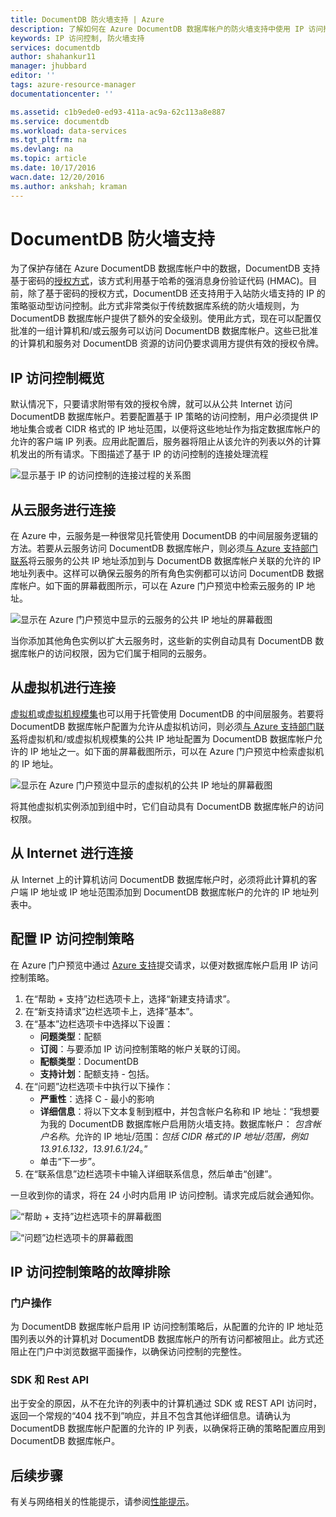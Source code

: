 ```yaml
---
title: DocumentDB 防火墙支持 | Azure
description: 了解如何在 Azure DocumentDB 数据库帐户的防火墙支持中使用 IP 访问控制策略。
keywords: IP 访问控制, 防火墙支持
services: documentdb
author: shahankur11
manager: jhubbard
editor: ''
tags: azure-resource-manager
documentationcenter: ''

ms.assetid: c1b9ede0-ed93-411a-ac9a-62c113a8e887
ms.service: documentdb
ms.workload: data-services
ms.tgt_pltfrm: na
ms.devlang: na
ms.topic: article
ms.date: 10/17/2016
wacn.date: 12/20/2016
ms.author: ankshah; kraman
---
```


# DocumentDB 防火墙支持
为了保护存储在 Azure DocumentDB 数据库帐户中的数据，DocumentDB 支持基于密码的[授权方式](https://msdn.microsoft.com/zh-cn/library/azure/dn783368.aspx)，该方式利用基于哈希的强消息身份验证代码 (HMAC)。目前，除了基于密码的授权方式，DocumentDB 还支持用于入站防火墙支持的 IP 的策略驱动型访问控制。此方式非常类似于传统数据库系统的防火墙规则，为 DocumentDB 数据库帐户提供了额外的安全级别。使用此方式，现在可以配置仅批准的一组计算机和/或云服务可以访问 DocumentDB 数据库帐户。这些已批准的计算机和服务对 DocumentDB 资源的访问仍要求调用方提供有效的授权令牌。

## IP 访问控制概览
默认情况下，只要请求附带有效的授权令牌，就可以从公共 Internet 访问 DocumentDB 数据库帐户。若要配置基于 IP 策略的访问控制，用户必须提供 IP 地址集合或者 CIDR 格式的 IP 地址范围，以便将这些地址作为指定数据库帐户的允许的客户端 IP 列表。应用此配置后，服务器将阻止从该允许的列表以外的计算机发出的所有请求。下图描述了基于 IP 的访问控制的连接处理流程

![显示基于 IP 的访问控制的连接过程的关系图](./media/documentdb-firewall-support/documentdb-firewall-support-flow.png)  

## 从云服务进行连接
在 Azure 中，云服务是一种很常见托管使用 DocumentDB 的中间层服务逻辑的方法。若要从云服务访问 DocumentDB 数据库帐户，则必须[与 Azure 支持部门联系](#configure-ip-policy)将云服务的公共 IP 地址添加到与 DocumentDB 数据库帐户关联的允许的 IP 地址列表中。这样可以确保云服务的所有角色实例都可以访问 DocumentDB 数据库帐户。如下面的屏幕截图所示，可以在 Azure 门户预览中检索云服务的 IP 地址。

![显示在 Azure 门户预览中显示的云服务的公共 IP 地址的屏幕截图](./media/documentdb-firewall-support/documentdb-public-ip-addresses.png)  

当你添加其他角色实例以扩大云服务时，这些新的实例自动具有 DocumentDB 数据库帐户的访问权限，因为它们属于相同的云服务。

## 从虚拟机进行连接
[虚拟机](https://www.azure.cn/home/features/virtual-machines/)或[虚拟机规模集](../virtual-machine-scale-sets/virtual-machine-scale-sets-overview.md)也可以用于托管使用 DocumentDB 的中间层服务。若要将 DocumentDB 数据库帐户配置为允许从虚拟机访问，则必须[与 Azure 支持部门联系](#configure-ip-policy)将虚拟机和/或虚拟机规模集的公共 IP 地址配置为 DocumentDB 数据库帐户允许的 IP 地址之一。如下面的屏幕截图所示，可以在 Azure 门户预览中检索虚拟机的 IP 地址。

![显示在 Azure 门户预览中显示的虚拟机的公共 IP 地址的屏幕截图](./media/documentdb-firewall-support/documentdb-public-ip-addresses-dns.png)  

将其他虚拟机实例添加到组中时，它们自动具有 DocumentDB 数据库帐户的访问权限。

## 从 Internet 进行连接
从 Internet 上的计算机访问 DocumentDB 数据库帐户时，必须将此计算机的客户端 IP 地址或 IP 地址范围添加到 DocumentDB 数据库帐户的允许的 IP 地址列表中。

## <a id="configure-ip-policy"></a> 配置 IP 访问控制策略
在 Azure 门户预览中通过 [Azure 支持](https://portal.azure.cn/?#blade/Microsoft_Azure_Support/HelpAndSupportBlade)提交请求，以便对数据库帐户启用 IP 访问控制策略。

1. 在“帮助 + 支持”边栏选项卡上，选择“新建支持请求”。[](https://portal.azure.cn/?#blade/Microsoft_Azure_Support/HelpAndSupportBlade)
2. 在“新支持请求”边栏选项卡上，选择“基本”。
3. 在“基本”边栏选项卡中选择以下设置：
   - **问题类型**：配额
   - **订阅**：与要添加 IP 访问控制策略的帐户关联的订阅。
   - **配额类型**：DocumentDB
   - **支持计划**：配额支持 - 包括。
4. 在“问题”边栏选项卡中执行以下操作：
   - **严重性**：选择 C - 最小的影响
   - **详细信息**：将以下文本复制到框中，并包含帐户名称和 IP 地址：“我想要为我的 DocumentDB 数据库帐户启用防火墙支持。数据库帐户： *包含帐户名称*。允许的 IP 地址/范围：*包括 CIDR 格式的 IP 地址/范围，例如 13.91.6.132，13.91.6.1/24*。”
   - 单击“下一步”。
5. 在“联系信息”边栏选项卡中输入详细联系信息，然后单击“创建”。

一旦收到你的请求，将在 24 小时内启用 IP 访问控制。请求完成后就会通知你。

![“帮助 + 支持”边栏选项卡的屏幕截图](./media/documentdb-firewall-support/documentdb-firewall-support-request-access.png)  

![“问题”边栏选项卡的屏幕截图](./media/documentdb-firewall-support/documentdb-firewall-support-request-access-ticket.png)  

## IP 访问控制策略的故障排除
### 门户操作
为 DocumentDB 数据库帐户启用 IP 访问控制策略后，从配置的允许的 IP 地址范围列表以外的计算机对 DocumentDB 数据库帐户的所有访问都被阻止。此方式还阻止在门户中浏览数据平面操作，以确保访问控制的完整性。

### SDK 和 Rest API
出于安全的原因，从不在允许的列表中的计算机通过 SDK 或 REST API 访问时，返回一个常规的“404 找不到”响应，并且不包含其他详细信息。请确认为 DocumentDB 数据库帐户配置的允许的 IP 列表，以确保将正确的策略配置应用到 DocumentDB 数据库帐户。

## 后续步骤
有关与网络相关的性能提示，请参阅[性能提示](./documentdb-performance-tips.md)。

<!---HONumber=Mooncake_1212_2016-->